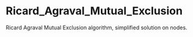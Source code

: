 # Ricard_Agraval_Mutual_Exclusion
Ricard Agraval Mutual Exclusion algorithm, simplified solution on nodes.
